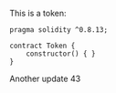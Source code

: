 This is a token: 

```
pragma solidity ^0.8.13;

contract Token {
    constructor() { }
}

```

Another update 43